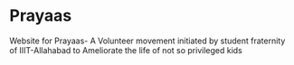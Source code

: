 # Prayaas
Website for Prayaas- A Volunteer movement initiated by student fraternity of IIIT-Allahabad to Ameliorate the life of not so privileged kids
